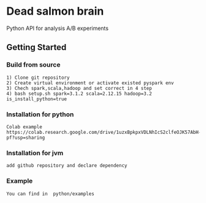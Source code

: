 # Dead salmon brain

Python API for analysis A/B experiments

## Getting Started

### Build from source

```
1) Clone git repository
2) Create virtual environment or activate existed pyspark env
3) Chech spark,scala,hadoop and set correct in 4 step
4) bash setup.sh spark=3.1.2 scala=2.12.15 hadoop=3.2 is_install_python=true

```

### Installation for python
```
Colab example
https://colab.research.google.com/drive/1uzxBpkpxVDLNhIcS2clfeOJK57AbH-pf?usp=sharing
```

### Installation for jvm
```
add github repository and declare dependency
```

### Example

```
You can find in  python/examples
```
